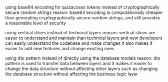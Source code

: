 using base64 encoding for quizaccess tokens instead of cryptographically secure random strings
reason: base64 encoding is computationally cheaper than generating cryptographically secure random strings, and still provides a reasonable level of security

using vertical slices instead of technical layers
reason: vertical slices are easier to understand and maintain than technical layers and new developers can easily understand the codebase and make changes
it also makes it easier to add new features and change existing ones

using dto pattern instead of directly using the database models
reason: dto pattern is used to transfer data between layers and it makes it easier to change the data structure without affecting other layers
such as changing the database structure without affecting the business logic layer


